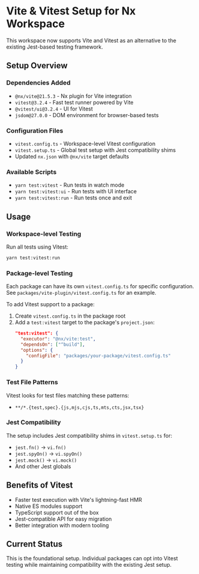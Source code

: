 # Vite & Vitest Setup for Nx Workspace

This workspace now supports Vite and Vitest as an alternative to the existing Jest-based testing framework.

## Setup Overview

### Dependencies Added
- `@nx/vite@21.5.3` - Nx plugin for Vite integration
- `vitest@3.2.4` - Fast test runner powered by Vite
- `@vitest/ui@3.2.4` - UI for Vitest
- `jsdom@27.0.0` - DOM environment for browser-based tests

### Configuration Files
- `vitest.config.ts` - Workspace-level Vitest configuration
- `vitest.setup.ts` - Global test setup with Jest compatibility shims
- Updated `nx.json` with `@nx/vite` target defaults

### Available Scripts
- `yarn test:vitest` - Run tests in watch mode
- `yarn test:vitest:ui` - Run tests with UI interface
- `yarn test:vitest:run` - Run tests once and exit

## Usage

### Workspace-level Testing
Run all tests using Vitest:
```bash
yarn test:vitest:run
```

### Package-level Testing
Each package can have its own `vitest.config.ts` for specific configuration. See `packages/vite-plugin/vitest.config.ts` for an example.

To add Vitest support to a package:

1. Create `vitest.config.ts` in the package root
2. Add a `test:vitest` target to the package's `project.json`:
   ```json
   "test:vitest": {
     "executor": "@nx/vite:test",
     "dependsOn": ["^build"],
     "options": {
       "configFile": "packages/your-package/vitest.config.ts"
     }
   }
   ```

### Test File Patterns
Vitest looks for test files matching these patterns:
- `**/*.{test,spec}.{js,mjs,cjs,ts,mts,cts,jsx,tsx}`

### Jest Compatibility
The setup includes Jest compatibility shims in `vitest.setup.ts` for:
- `jest.fn()` → `vi.fn()`
- `jest.spyOn()` → `vi.spyOn()`
- `jest.mock()` → `vi.mock()`
- And other Jest globals

## Benefits of Vitest
- Faster test execution with Vite's lightning-fast HMR
- Native ES modules support
- TypeScript support out of the box
- Jest-compatible API for easy migration
- Better integration with modern tooling

## Current Status
This is the foundational setup. Individual packages can opt into Vitest testing while maintaining compatibility with the existing Jest setup.